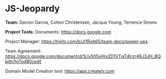 # JS-Jeopardy
**Team:** Davion Garcia, Colton Christensen, Jacque Young, Terrence Simms


**Project Tools:**
Documents: https://docs.google.com

Project Manager: https://trello.com/b/JI1RvA65/team-docs/power-ups

Team Agreement: https://docs.google.com/document/d/1Llv505vHiv2D1VTjsT4Irzr48J3JH_BQbjth7mTp4B0/edit

Domain Model Creation tool: https://app.creately.com





